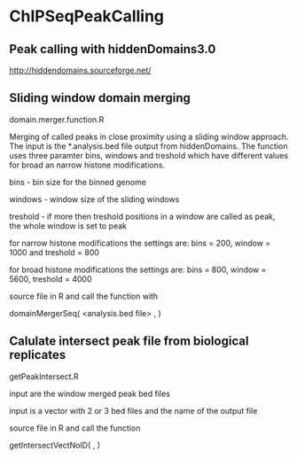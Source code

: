 # ChIPSeqPeakCalling

## Peak calling with hiddenDomains3.0

http://hiddendomains.sourceforge.net/

## Sliding window domain merging

domain.merger.function.R

Merging of called peaks in close proximity using a sliding window approach. The input is the *.analysis.bed file output from hiddenDomains. The function uses three paramter bins, windows and treshold which have different values for broad an narrow histone modifications.

bins - bin size for the binned genome

windows - window size of the sliding windows

treshold -  if more then treshold positions in a window are called as peak, the whole window is set to peak

for narrow histone modifications the settings are: bins = 200, window = 1000 and treshold = 800

for broad histone modifications the settings are: bins = 800, window = 5600, treshold = 4000

source file in R and call the function with

domainMergerSeq( <analysis.bed file> , <broad or narrow>)


## Calulate intersect peak file from biological replicates

getPeakIntersect.R

input are the window merged peak bed files

input is a vector with 2 or 3 bed files and the name of the output file


source file in R and call the function

getIntersectVectNoID( <vector with bed files> , <save name>)

